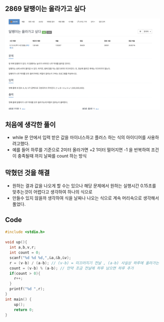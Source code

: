 ## 2869 달팽이는 올라가고 싶다

![ex_screenshot](./img/snail.png)

## 처음에 생각한 풀이
  - while 문 안에서 입력 받은 값을 마이너스하고 플러스 하는 식의 아이디어를 사용하려고했다.
  - 예를 들어 하루를 기준으로 2미터 올라가면 +2 1미터 떨어지면 -1 을 반복하여 조건이 충족될때 까지 날짜를 count 하는 방식

## 막혔던 것을 해결
  - 원하는 결과 값을 나오게 할 수는 있으나 해당 문제에서 원하는 실행시간 0.15초를 맞추는것이 어렵다고 생각하여 하나의 식으로
  - 만들수 있지 않을까 생각하여 식을 날짜나 나오는 식으로 계속 머리속으로 생각해서 풀었다.

## Code
~~~ C
#include <stdio.h>

void up(){
  int a,b,v,r;
  int count = 0;
  scanf("%d %d %d,",&a,&b,&v);
  r = (v-b) / (a-b); // (v-b) = 미끄러지기 전날 , (a-b) 사실상 하루에 올라가는 높이
  count = (v-b) % (a-b); // 만약 조금 전날에 하루 남으면 하루 추가
  if(count > 0){
    r++;
  }
  printf("%d ",r);
}
int main() {
    up();
    return 0;
}
~~~
